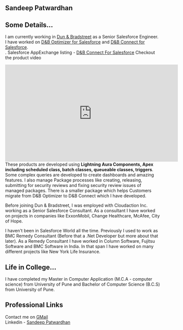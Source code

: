 ## Sandeep Patwardhan

## Some Details...
I am currently working in  <a href="https://www.dnb.com" target="_blank">Dun & Bradstreet</a> as a Senior Salesforce Engineer.
I have worked on <a href="https://www.dnb.com/products/marketing-sales/dnb-optimizer.html" target="_blank">D&B Optimizer for Salesforce</a> and <a href="https://www.dnb.com/products/marketing-sales/dnb-connect-for-salesforce.html" target="_blank">D&B Connect for Salesforce</a>. 
<br/>. Salesforce AppExchange listing - <a href="https://appexchange.salesforce.com/appxListingDetail?listingId=a0N3u00000PrxFOEAZ" target="_blank">D&B Connect For Salesforce</a>
Checkout the product video
<iframe width="560" height="315" src="https://www.youtube.com/embed/l0jkYBSWz9o?controls=0" title="YouTube video player" frameborder="0" allow="accelerometer; autoplay; clipboard-write; encrypted-media; gyroscope; picture-in-picture" allowfullscreen></iframe>
These products are developed using <b>Lightning Aura Components, Apex including scheduled class, batch classes, queueable classes, triggers</b>. Some complex queries are developed to create dashboards and amazing features. I also manage Package processes like creating, releasing, submitting for security reviews and fixing security review issues of managed packages. There is a smaller package which helps Customers migrate from D&B Optimizer to D&B Connect which I have developed.

Before joining Dun & Bradstreet, I was employed with Cloudaction Inc. working as a Senior Salesforce Consultant. As a consultant I have worked on projects in companies like ExxonMobil, Change Healthcare, McAfee, City of Hope.

I haven't been in Salesforce World all the time. Previously I used to work as BMC Remedy Consultant (Before that a .Net Developer but more about that later). As a Remedy Consultant I have worked in Column Software, Fujitsu Software and BMC Software in India. In that span I have worked on many different projects like New York Life Insurance.

## Life in College...
I have completed my Master in Computer Application (M.C.A - computer science)  from University of Pune and Bachelor of Computer Science (B.C.S) from University of Pune.

## Professional Links
Contact me on <a href="mailto:sandeeppatwardhan@gmail.com">GMail</a><br/>
Linkedin - <a href="https://www.linkedin.com/in/sandeeppatwardhan/" target="_blank">Sandeep Patwardhan</a>
